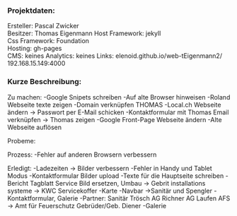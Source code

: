 
### Projektdaten:  
  Ersteller: Pascal Zwicker  
  Besitzer: Thomas Eigenmann
  Host Framework: jekyll  
  Css Framework: Foundation  
  Hosting: gh-pages  
  CMS: keines
  Analytics: keines
  Links: elenoid.github.io/web-tEigenmann2/
         192.168.15.149:4000

### Kurze Beschreibung:  

Zu machen:
  -Google Snipets schreiben
  -Auf alte Browser hinweisen
  -Roland Webseite texte zeigen
  -Domain verknüpfen
  THOMAS
  -Local.ch Webseite ändern -> Passwort per E-Mail schicken
  -Kontaktformular mit Thomas Email verknüpfen -> Thomas zeigen
  -Google Front-Page Webseite ändern
  -Alte Webseite auflösen

Probeme:

Prozess:
  -Fehler auf anderen Browsern verbessern


Erledigt:
  -Ladezeiten -> Bilder verbessern
  -Fehler in Handy und Tablet Modus
  -Kontaktformular Bilder upload
  -Texte für die Hauptseite schreiben
  -Bericht Tagblatt
  Service Bild ersetzen, Umbau -> Gebrit installations systeme
  -> KWC Servicekoffer
  -Karte
  -Navbar ->Sanitär und Spengler
  -Kontaktformular, Galerie
  -Partner:
  Sanitär Trösch AG
  Richner AG
  Laufen
  AFS -> Amt für Feuerschutz
  Gebrüder/Geb. Diener
  -Galerie
